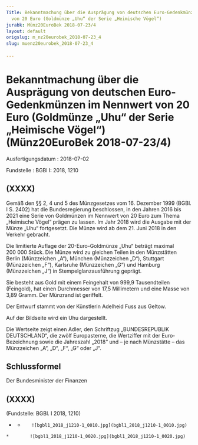 ```yaml
---
Title: Bekanntmachung über die Ausprägung von deutschen Euro-Gedenkmünzen im Nennwert
  von 20 Euro (Goldmünze „Uhu“ der Serie „Heimische Vögel“)
jurabk: Münz20EuroBek 2018-07-23/4
layout: default
origslug: m_nz20eurobek_2018-07-23_4
slug: muenz20eurobek_2018-07-23_4

---
```


# Bekanntmachung über die Ausprägung von deutschen Euro-Gedenkmünzen im Nennwert von 20 Euro (Goldmünze „Uhu“ der Serie „Heimische Vögel“) (Münz20EuroBek 2018-07-23/4)

Ausfertigungsdatum
:   2018-07-02

Fundstelle
:   BGBl I: 2018, 1210


## (XXXX)

Gemäß den §§ 2, 4 und 5 des Münzgesetzes vom 16. Dezember 1999 (BGBl. I S. 2402) hat die Bundesregierung beschlossen, in den Jahren 2016 bis 2021 eine Serie von Goldmünzen im Nennwert von 20 Euro zum Thema „Heimische Vögel“ prägen zu lassen. Im Jahr 2018 wird die Ausgabe mit der Münze „Uhu“ fortgesetzt. Die Münze wird ab dem 21. Juni 2018 in den Verkehr gebracht.

Die limitierte Auflage der 20-Euro-Goldmünze „Uhu“ beträgt maximal 200 000 Stück. Die Münze wird zu gleichen Teilen in den Münzstätten Berlin (Münzzeichen „A“), München (Münzzeichen „D“), Stuttgart (Münzzeichen „F“), Karlsruhe (Münzzeichen „G“) und Hamburg (Münzzeichen „J“) in Stempelglanzausführung geprägt.

Sie besteht aus Gold mit einem Feingehalt von 999,9 Tausendteilen (Feingold), hat einen Durchmesser von 17,5 Millimetern und eine Masse von 3,89 Gramm. Der Münzrand ist geriffelt.

Der Entwurf stammt von der Künstlerin Adelheid Fuss aus Geltow.

Auf der Bildseite wird ein Uhu dargestellt.

Die Wertseite zeigt einen Adler, den Schriftzug „BUNDESREPUBLIK DEUTSCHLAND“, die zwölf Europasterne, die Wertziffer mit der Euro-Bezeichnung sowie die Jahreszahl „2018“ und – je nach Münzstätte – das Münzzeichen „A“, „D“, „F“, „G“ oder „J“.


## Schlussformel

Der Bundesminister der Finanzen


## (XXXX)

(Fundstelle: BGBl. I 2018, 1210)


*    *        ![bgbl1_2018_j1210-1_0010.jpg](bgbl1_2018_j1210-1_0010.jpg)
    *        ![bgbl1_2018_j1210-1_0020.jpg](bgbl1_2018_j1210-1_0020.jpg)


